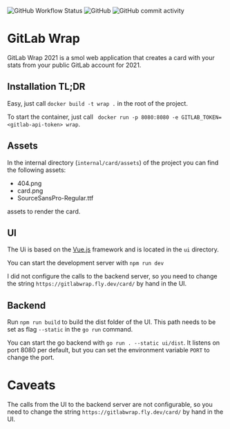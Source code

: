 ![GitHub Workflow Status](https://img.shields.io/github/workflow/status/dirien/gitlab-wrap/build?style=for-the-badge)
![GitHub](https://img.shields.io/github/license/dirien/gitlab-wrap?style=for-the-badge)
![GitHub commit activity](https://img.shields.io/github/commit-activity/w/dirien/gitlab-wrap?style=for-the-badge)

# GitLab Wrap

GitLab Wrap 2021 is a smol web application that creates a card with your stats from your public GitLab account for 2021.

## Installation TL;DR

Easy, just call `docker build -t wrap .` in the root of the project.

To start the container, just call ` docker run -p 8080:8080 -e GITLAB_TOKEN=<gitlab-api-token> wrap`.

## Assets

In the internal directory (`internal/card/assets`) of the project you can find the following assets:

- 404.png
- card.png
- SourceSansPro-Regular.ttf

assets to render the card.

## UI

The Ui is based on the [Vue.js](https://vuejs.org/) framework and is located in the `ui` directory.

You can start the development server with `npm run dev`

I did not configure the calls to the backend server, so you need to change the string `https://gitlabwrap.fly.dev/card/`
by hand in the UI.

## Backend

Run `npm run build` to build the dist folder of the UI. This path needs to be set as flag `--static` in the `go run`
command.

You can start the go backend with `go run . --static ui/dist`. It listens on port 8080 per default, but you can set the
environment variable `PORT` to change the port.

# Caveats

The calls from the UI to the backend server are not configurable, so you need to change the
string `https://gitlabwrap.fly.dev/card/` by hand in the UI.

